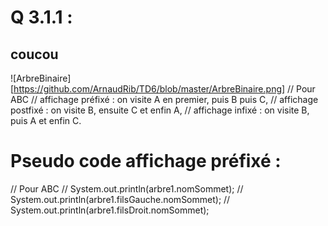 # Q 3.1.1 :
## coucou
![ArbreBinaire][https://github.com/ArnaudRib/TD6/blob/master/ArbreBinaire.png]
//   Pour ABC
// 		affichage préfixé : on visite A en premier, puis B puis C,
// 		affichage postfixé : on visite B, ensuite C et enfin A,
// 		affichage infixé : on visite B, puis A et enfin C.

# Pseudo code affichage préfixé :
//   Pour ABC
// 		System.out.println(arbre1.nomSommet); 
//   	System.out.println(arbre1.filsGauche.nomSommet);
//		System.out.println(arbre1.filsDroit.nomSommet);
